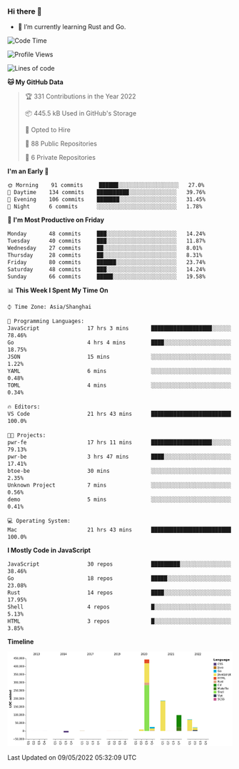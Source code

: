 ### Hi there 👋

- 🌱 I’m currently learning Rust and Go.

<!--START_SECTION:waka-->
![Code Time](http://img.shields.io/badge/Code%20Time-370%20hrs%2020%20mins-blue)

![Profile Views](http://img.shields.io/badge/Profile%20Views-1-blue)

![Lines of code](https://img.shields.io/badge/From%20Hello%20World%20I%27ve%20Written-852%20Thousand%20lines%20of%20code-blue)

**🐱 My GitHub Data** 

> 🏆 331 Contributions in the Year 2022
 > 
> 📦 445.5 kB Used in GitHub's Storage 
 > 
> 💼 Opted to Hire
 > 
> 📜 88 Public Repositories 
 > 
> 🔑 6 Private Repositories  
 > 
**I'm an Early 🐤** 

```text
🌞 Morning    91 commits     ██████░░░░░░░░░░░░░░░░░░░   27.0% 
🌆 Daytime    134 commits    ██████████░░░░░░░░░░░░░░░   39.76% 
🌃 Evening    106 commits    ███████░░░░░░░░░░░░░░░░░░   31.45% 
🌙 Night      6 commits      ░░░░░░░░░░░░░░░░░░░░░░░░░   1.78%

```
📅 **I'm Most Productive on Friday** 

```text
Monday       48 commits     ███░░░░░░░░░░░░░░░░░░░░░░   14.24% 
Tuesday      40 commits     ███░░░░░░░░░░░░░░░░░░░░░░   11.87% 
Wednesday    27 commits     ██░░░░░░░░░░░░░░░░░░░░░░░   8.01% 
Thursday     28 commits     ██░░░░░░░░░░░░░░░░░░░░░░░   8.31% 
Friday       80 commits     ██████░░░░░░░░░░░░░░░░░░░   23.74% 
Saturday     48 commits     ███░░░░░░░░░░░░░░░░░░░░░░   14.24% 
Sunday       66 commits     █████░░░░░░░░░░░░░░░░░░░░   19.58%

```


📊 **This Week I Spent My Time On** 

```text
⌚︎ Time Zone: Asia/Shanghai

💬 Programming Languages: 
JavaScript               17 hrs 3 mins       ███████████████████░░░░░░   78.46% 
Go                       4 hrs 4 mins        ████░░░░░░░░░░░░░░░░░░░░░   18.75% 
JSON                     15 mins             ░░░░░░░░░░░░░░░░░░░░░░░░░   1.22% 
YAML                     6 mins              ░░░░░░░░░░░░░░░░░░░░░░░░░   0.48% 
TOML                     4 mins              ░░░░░░░░░░░░░░░░░░░░░░░░░   0.34%

🔥 Editors: 
VS Code                  21 hrs 43 mins      █████████████████████████   100.0%

🐱‍💻 Projects: 
pwr-fe                   17 hrs 11 mins      ███████████████████░░░░░░   79.13% 
pwr-be                   3 hrs 47 mins       ████░░░░░░░░░░░░░░░░░░░░░   17.41% 
btoe-be                  30 mins             ░░░░░░░░░░░░░░░░░░░░░░░░░   2.35% 
Unknown Project          7 mins              ░░░░░░░░░░░░░░░░░░░░░░░░░   0.56% 
demo                     5 mins              ░░░░░░░░░░░░░░░░░░░░░░░░░   0.41%

💻 Operating System: 
Mac                      21 hrs 43 mins      █████████████████████████   100.0%

```

**I Mostly Code in JavaScript** 

```text
JavaScript               30 repos            █████████░░░░░░░░░░░░░░░░   38.46% 
Go                       18 repos            █████░░░░░░░░░░░░░░░░░░░░   23.08% 
Rust                     14 repos            ████░░░░░░░░░░░░░░░░░░░░░   17.95% 
Shell                    4 repos             █░░░░░░░░░░░░░░░░░░░░░░░░   5.13% 
HTML                     3 repos             █░░░░░░░░░░░░░░░░░░░░░░░░   3.85%

```


**Timeline**

![Chart not found](https://raw.githubusercontent.com/elton/elton/main/charts/bar_graph.png) 


 Last Updated on 09/05/2022 05:32:09 UTC
<!--END_SECTION:waka-->

<!--
**elton/elton** is a ✨ _special_ ✨ repository because its `README.md` (this file) appears on your GitHub profile.

Here are some ideas to get you started:

- 🔭 I’m currently working on ...
- 🌱 I’m currently learning ...
- 👯 I’m looking to collaborate on ...
- 🤔 I’m looking for help with ...
- 💬 Ask me about ...
- 📫 How to reach me: ...
- 😄 Pronouns: ...
- ⚡ Fun fact: ...
-->
